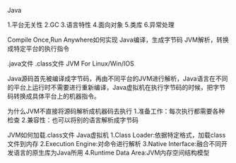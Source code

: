 Java

1.平台无关性
2.GC
3.语言特性
4.面向对象
5.类库
6.异常处理

Compile Once,Run Anywhere如何实现
Java编译，生成字节码 	JVM解析，转换成特定平台的执行指令

.java文件	.class文件	JVM For Linux/Win/IOS

Java源码首先被编译成字节码，再由不同平台的JVM进行解析，Java语言在不同的平台上运行时不需要进行重新编译，Java虚拟机在执行字节码的时候，把字节码转换成具体平台上的机器指令。

为什么JVM不直接将源码解析成机器码去执行
1.准备工作：每次执行都需要各种检查
2.兼容性：也可以将别的语言解析成字节码


JVM如何加载.class文件
Java虚拟机
1.Class Loader:依据特定格式，加载class文件到内存
2.Execution Engine:对命令进行解析
3.Native Interface:融合不同开发语言的原生库为Java所用
4.Runtime Data Area:JVM内存空间结构模型

